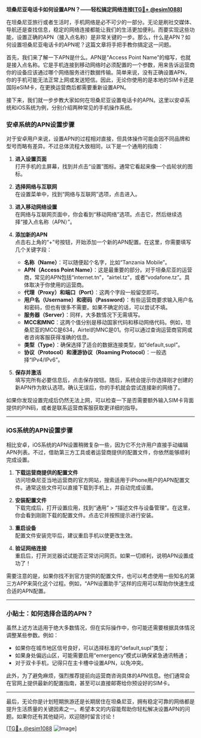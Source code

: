 **坦桑尼亚电话卡如何设置APN？——轻松搞定网络连接[[TG💪+ @esim1088](https://t.me/s/esim1088)]**

在坦桑尼亚旅行或者生活时，手机网络是必不可少的一部分。无论是刷社交媒体、导航还是查找信息，稳定的网络连接都能让我们的生活更加便利。而要实现这些功能，设置正确的APN（接入点名称）是非常关键的一步。那么，什么是APN？如何设置坦桑尼亚电话卡的APN呢？这篇文章将手把手教你搞定这一问题。

首先，我们来了解一下APN是什么。APN是“Access Point Name”的缩写，也就是接入点名称。它是手机连接到移动网络时必须配置的一个参数，用来告诉运营商你的设备应该通过哪个网络服务进行数据传输。简单来说，没有正确设置APN，你的手机可能无法正常上网或发送短信。因此，无论你使用的是本地的SIM卡还是国际eSIM卡，在更换运营商后都需要重新设置APN。

接下来，我们就一步步教大家如何在坦桑尼亚设置电话卡的APN。这里以安卓系统和iOS系统为例，分别介绍两种常见的手机操作系统。

### 安卓系统的APN设置步骤

对于安卓用户来说，设置APN的过程相对直接，但具体操作可能会因不同品牌和型号而略有差异。不过总体流程大致相同，以下是一个通用的指南：

1. **进入设置页面**  
   打开手机的主屏幕，找到并点击“设置”图标。通常它看起来像一个齿轮状的图标。

2. **选择网络与互联网**  
   在设置菜单中，找到“网络与互联网”选项，点击进入。

3. **进入移动网络设置**  
   在网络与互联网页面中，你会看到“移动网络”选项。点击它，然后继续选择“接入点名称（APN）”。

4. **添加新的APN**  
   点击右上角的“+”号按钮，开始添加一个新的APN配置。在这里，你需要填写几个关键字段：
   - **名称（Name）**：可以随便起个名字，比如“Tanzania Mobile”。
   - **APN（Access Point Name）**：这是最重要的部分。对于坦桑尼亚的运营商，常见的APN包括“internet.tn”，“airtel.tz”，或者“vodafone.tz”。具体取决于你使用的运营商。
   - **代理（Proxy）和端口（Port）**：这两个字段一般留空即可。
   - **用户名（Username）和密码（Password）**：有些运营商要求输入用户名和密码，但也有很多不需要。如果不确定的话，可以尝试不填。
   - **服务器（Server）**：同样，大多数情况下无需填写。
   - **MCC和MNC**：这两个值分别是移动国家代码和移动网络代码。例如，坦桑尼亚的MCC是634，Airtel的MNC是01。你可以通过查询运营商官网或者咨询客服获得准确的信息。
   - **类型（Type）**：确保选择了适合的数据连接类型，如“default,supl”。
   - **协议（Protocol）和漫游协议（Roaming Protocol）**：一般选择“IPv4/IPv6”。

5. **保存并激活**  
   填写完所有必要信息后，点击保存按钮。随后，系统会提示你选择刚才创建的新APN作为默认选项。确认无误后，你的手机就会尝试连接新的网络了。

如果你发现设置完成后仍然无法上网，可以检查一下是否需要额外输入SIM卡背面提供的PIN码，或者是联系运营商客服获取更详细的指导。

---

### iOS系统的APN设置步骤

相比安卓，iOS系统的APN设置稍微复杂一些，因为它不允许用户直接手动编辑APN列表。不过，借助第三方工具或者运营商提供的配置文件，你依然能够顺利完成设置。

1. **下载运营商提供的配置文件**  
   访问坦桑尼亚当地运营商的官方网站，搜索适用于iPhone用户的APN配置文件。通常这些文件可以直接下载到手机上，并自动完成设置。

2. **安装配置文件**  
   下载完成后，打开设置应用，找到“通用” > “描述文件与设备管理”。在这里，你会看到刚刚下载的配置文件。点击它并按照提示进行安装。

3. **重启设备**  
   配置文件安装完毕后，建议重启手机以使更改生效。

4. **验证网络连接**  
   重启后，打开浏览器试试能否正常访问网页。如果一切顺利，说明APN设置成功了！

需要注意的是，如果你找不到官方提供的配置文件，也可以考虑使用一些知名的第三方APP来简化这个过程。例如，“APN设置助手”这样的应用可以帮助你快速生成合适的APN配置。

---

### 小贴士：如何选择合适的APN？

虽然上述方法适用于绝大多数情况，但在实际操作中，你可能还需要根据具体情况调整某些参数。例如：
- 如果你在城市地区信号良好，可以选择标准的“default,supl”类型；
- 如果身处偏远山区，可能需要启用“emergency”模式以确保紧急通讯畅通；
- 对于双卡手机，记得只在主卡槽中设置APN，以免冲突。

此外，为了避免麻烦，强烈推荐提前向运营商咨询具体的APN信息。他们通常会在官网上提供最新的配置指南，甚至可以直接邮寄给你预设好的SIM卡。

---

最后，无论你是计划短期旅游还是长期居住在坦桑尼亚，拥有稳定可靠的网络都是提升生活质量的关键因素之一。希望本文的内容能帮助你轻松解决设置APN的问题。如果你还有其他疑问，欢迎随时留言讨论！

[[TG💪+ @esim1088](https://t.me/s/esim1088) ![Image](https://i.postimg.cc/4NQfJmqS/Snipaste-2025-05-13-00-14-12.png)]